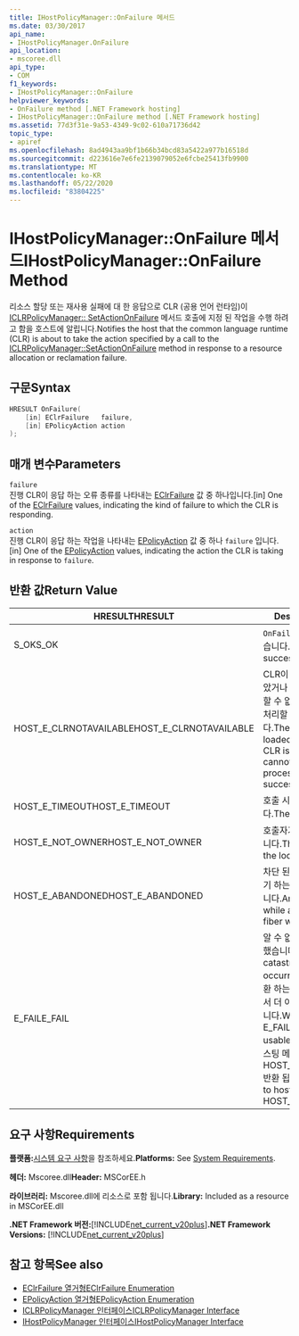```yaml
---
title: IHostPolicyManager::OnFailure 메서드
ms.date: 03/30/2017
api_name:
- IHostPolicyManager.OnFailure
api_location:
- mscoree.dll
api_type:
- COM
f1_keywords:
- IHostPolicyManager::OnFailure
helpviewer_keywords:
- OnFailure method [.NET Framework hosting]
- IHostPolicyManager::OnFailure method [.NET Framework hosting]
ms.assetid: 77d3f31e-9a53-4349-9c02-610a71736d42
topic_type:
- apiref
ms.openlocfilehash: 8ad4943aa9bf1b66b34bcd83a5422a977b16518d
ms.sourcegitcommit: d223616e7e6fe2139079052e6fcbe25413fb9900
ms.translationtype: MT
ms.contentlocale: ko-KR
ms.lasthandoff: 05/22/2020
ms.locfileid: "83804225"
---
```

# <a name="ihostpolicymanageronfailure-method"></a><span data-ttu-id="671e1-102">IHostPolicyManager::OnFailure 메서드</span><span class="sxs-lookup"><span data-stu-id="671e1-102">IHostPolicyManager::OnFailure Method</span></span>
<span data-ttu-id="671e1-103">리소스 할당 또는 재사용 실패에 대 한 응답으로 CLR (공용 언어 런타임)이 [ICLRPolicyManager:: SetActionOnFailure](iclrpolicymanager-setactiononfailure-method.md) 메서드 호출에 지정 된 작업을 수행 하려고 함을 호스트에 알립니다.</span><span class="sxs-lookup"><span data-stu-id="671e1-103">Notifies the host that the common language runtime (CLR) is about to take the action specified by a call to the [ICLRPolicyManager::SetActionOnFailure](iclrpolicymanager-setactiononfailure-method.md) method in response to a resource allocation or reclamation failure.</span></span>  
  
## <a name="syntax"></a><span data-ttu-id="671e1-104">구문</span><span class="sxs-lookup"><span data-stu-id="671e1-104">Syntax</span></span>  
  
```cpp  
HRESULT OnFailure(  
    [in] EClrFailure   failure,  
    [in] EPolicyAction action  
);  
```  
  
## <a name="parameters"></a><span data-ttu-id="671e1-105">매개 변수</span><span class="sxs-lookup"><span data-stu-id="671e1-105">Parameters</span></span>  
 `failure`  
 <span data-ttu-id="671e1-106">진행 CLR이 응답 하는 오류 종류를 나타내는 [EClrFailure](eclrfailure-enumeration.md) 값 중 하나입니다.</span><span class="sxs-lookup"><span data-stu-id="671e1-106">[in] One of the [EClrFailure](eclrfailure-enumeration.md) values, indicating the kind of failure to which the CLR is responding.</span></span>  
  
 `action`  
 <span data-ttu-id="671e1-107">진행 CLR이 응답 하는 작업을 나타내는 [EPolicyAction](epolicyaction-enumeration.md) 값 중 하나 `failure` 입니다.</span><span class="sxs-lookup"><span data-stu-id="671e1-107">[in] One of the [EPolicyAction](epolicyaction-enumeration.md) values, indicating the action the CLR is taking in response to `failure`.</span></span>  
  
## <a name="return-value"></a><span data-ttu-id="671e1-108">반환 값</span><span class="sxs-lookup"><span data-stu-id="671e1-108">Return Value</span></span>  
  
|<span data-ttu-id="671e1-109">HRESULT</span><span class="sxs-lookup"><span data-stu-id="671e1-109">HRESULT</span></span>|<span data-ttu-id="671e1-110">Description</span><span class="sxs-lookup"><span data-stu-id="671e1-110">Description</span></span>|  
|-------------|-----------------|  
|<span data-ttu-id="671e1-111">S_OK</span><span class="sxs-lookup"><span data-stu-id="671e1-111">S_OK</span></span>|<span data-ttu-id="671e1-112">`OnFailure`성공적으로 반환 되었습니다.</span><span class="sxs-lookup"><span data-stu-id="671e1-112">`OnFailure` returned successfully.</span></span>|  
|<span data-ttu-id="671e1-113">HOST_E_CLRNOTAVAILABLE</span><span class="sxs-lookup"><span data-stu-id="671e1-113">HOST_E_CLRNOTAVAILABLE</span></span>|<span data-ttu-id="671e1-114">CLR이 프로세스에 로드 되지 않았거나 CLR이 관리 코드를 실행할 수 없거나 호출을 성공적으로 처리할 수 없는 상태에 있습니다.</span><span class="sxs-lookup"><span data-stu-id="671e1-114">The CLR has not been loaded into a process, or the CLR is in a state in which it cannot run managed code or process the call successfully.</span></span>|  
|<span data-ttu-id="671e1-115">HOST_E_TIMEOUT</span><span class="sxs-lookup"><span data-stu-id="671e1-115">HOST_E_TIMEOUT</span></span>|<span data-ttu-id="671e1-116">호출 시간이 초과 되었습니다.</span><span class="sxs-lookup"><span data-stu-id="671e1-116">The call timed out.</span></span>|  
|<span data-ttu-id="671e1-117">HOST_E_NOT_OWNER</span><span class="sxs-lookup"><span data-stu-id="671e1-117">HOST_E_NOT_OWNER</span></span>|<span data-ttu-id="671e1-118">호출자가 잠금을 소유 하지 않습니다.</span><span class="sxs-lookup"><span data-stu-id="671e1-118">The caller does not own the lock.</span></span>|  
|<span data-ttu-id="671e1-119">HOST_E_ABANDONED</span><span class="sxs-lookup"><span data-stu-id="671e1-119">HOST_E_ABANDONED</span></span>|<span data-ttu-id="671e1-120">차단 된 스레드나 파이버에서 대기 하는 동안 이벤트를 취소 했습니다.</span><span class="sxs-lookup"><span data-stu-id="671e1-120">An event was canceled while a blocked thread or fiber was waiting on it.</span></span>|  
|<span data-ttu-id="671e1-121">E_FAIL</span><span class="sxs-lookup"><span data-stu-id="671e1-121">E_FAIL</span></span>|<span data-ttu-id="671e1-122">알 수 없는 치명적인 오류가 발생 했습니다.</span><span class="sxs-lookup"><span data-stu-id="671e1-122">An unknown catastrophic failure occurred.</span></span> <span data-ttu-id="671e1-123">메서드가 E_FAIL 반환 하는 경우 해당 프로세스 내에서 더 이상 CLR을 사용할 수 없습니다.</span><span class="sxs-lookup"><span data-stu-id="671e1-123">When a method returns E_FAIL, the CLR is no longer usable within the process.</span></span> <span data-ttu-id="671e1-124">호스팅 메서드를 이후에 호출 하면 HOST_E_CLRNOTAVAILABLE 반환 됩니다.</span><span class="sxs-lookup"><span data-stu-id="671e1-124">Subsequent calls to hosting methods return HOST_E_CLRNOTAVAILABLE.</span></span>|  
  
## <a name="requirements"></a><span data-ttu-id="671e1-125">요구 사항</span><span class="sxs-lookup"><span data-stu-id="671e1-125">Requirements</span></span>  
 <span data-ttu-id="671e1-126">**플랫폼:**[시스템 요구 사항](../../get-started/system-requirements.md)을 참조하세요.</span><span class="sxs-lookup"><span data-stu-id="671e1-126">**Platforms:** See [System Requirements](../../get-started/system-requirements.md).</span></span>  
  
 <span data-ttu-id="671e1-127">**헤더:** Mscoree.dll</span><span class="sxs-lookup"><span data-stu-id="671e1-127">**Header:** MSCorEE.h</span></span>  
  
 <span data-ttu-id="671e1-128">**라이브러리:** Mscoree.dll에 리소스로 포함 됩니다.</span><span class="sxs-lookup"><span data-stu-id="671e1-128">**Library:** Included as a resource in MSCorEE.dll</span></span>  
  
 <span data-ttu-id="671e1-129">**.NET Framework 버전:**[!INCLUDE[net_current_v20plus](../../../../includes/net-current-v20plus-md.md)]</span><span class="sxs-lookup"><span data-stu-id="671e1-129">**.NET Framework Versions:** [!INCLUDE[net_current_v20plus](../../../../includes/net-current-v20plus-md.md)]</span></span>  
  
## <a name="see-also"></a><span data-ttu-id="671e1-130">참고 항목</span><span class="sxs-lookup"><span data-stu-id="671e1-130">See also</span></span>

- [<span data-ttu-id="671e1-131">EClrFailure 열거형</span><span class="sxs-lookup"><span data-stu-id="671e1-131">EClrFailure Enumeration</span></span>](eclrfailure-enumeration.md)
- [<span data-ttu-id="671e1-132">EPolicyAction 열거형</span><span class="sxs-lookup"><span data-stu-id="671e1-132">EPolicyAction Enumeration</span></span>](epolicyaction-enumeration.md)
- [<span data-ttu-id="671e1-133">ICLRPolicyManager 인터페이스</span><span class="sxs-lookup"><span data-stu-id="671e1-133">ICLRPolicyManager Interface</span></span>](iclrpolicymanager-interface.md)
- [<span data-ttu-id="671e1-134">IHostPolicyManager 인터페이스</span><span class="sxs-lookup"><span data-stu-id="671e1-134">IHostPolicyManager Interface</span></span>](ihostpolicymanager-interface.md)
